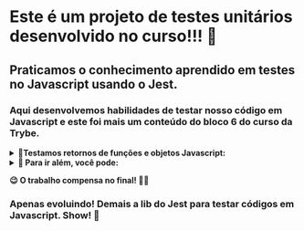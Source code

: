 # Este é um projeto de testes unitários desenvolvido no curso!!! 🤝

## Praticamos o conhecimento aprendido em testes no Javascript usando o Jest.

### Aqui desenvolvemos habilidades de testar nosso código em Javascript e este foi mais um conteúdo do bloco 6 do curso da Trybe. 

<details>
  <summary>
    <b>📌Testamos retornos de funções e objetos Javascript:</b>
  </summary>
  
  - **1** criando simulações de uso das funções
  - **2** simulando e comparando o retorno das funções
  - **3** testando as chaves dos objetos
  - **4** usando o Jest
  - **obs:** não é usada a programação orientada à objetos nesse código, mas seria possível usar essa lib com POO tbm.
</details>

<details>
  <summary>
    <b>📌 Para ir além, você pode:</b>
  </summary>

  - **cobrir 100% dos testes**
</details>

<b>😉 O trabalho compensa no final! 🤪🤓</b>



### Apenas evoluindo! Demais a lib do Jest para testar códigos em Javascript. Show! :rocket: 

